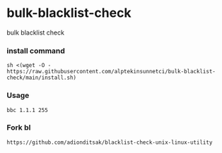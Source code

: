 # bulk-blacklist-check
bulk blacklist check

### install command
    sh <(wget -O - https://raw.githubusercontent.com/alptekinsunnetci/bulk-blacklist-check/main/install.sh)

### Usage
    bbc 1.1.1 255

### Fork bl
    https://github.com/adionditsak/blacklist-check-unix-linux-utility
